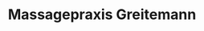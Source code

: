 ---
title: "Massagepraxis Greitemann"
url: /wermelskirchen/massagepraxis-greitemann/
shop: Massage
---